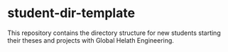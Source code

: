 # student-dir-template

This repository contains the directory structure for new students starting their theses and projects with Global Helath Engineering.
